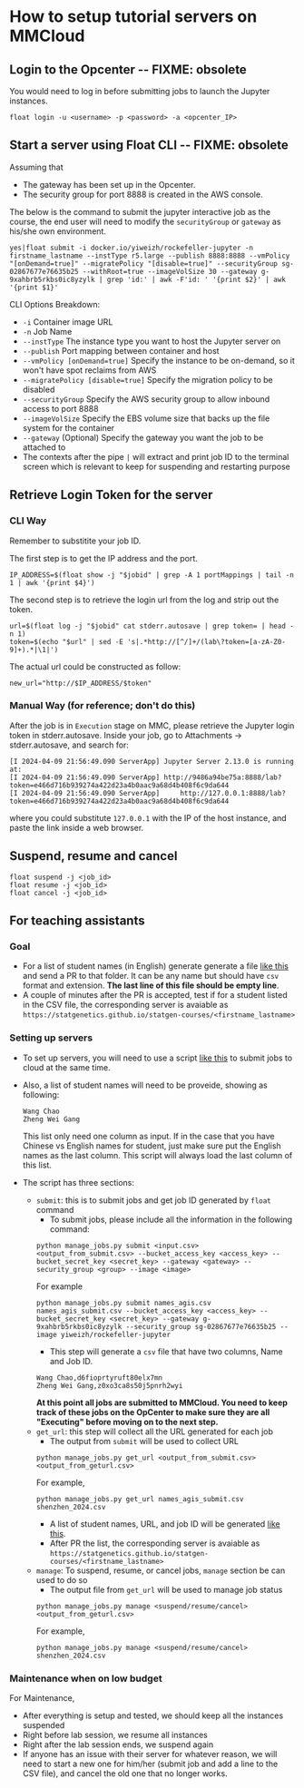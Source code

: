 # How to setup tutorial servers on MMCloud

## Login to the Opcenter -- FIXME: obsolete

You would need to log in before submitting jobs to launch the Jupyter instances.
```
float login -u <username> -p <password> -a <opcenter_IP>
```

## Start a server using Float CLI -- FIXME: obsolete

Assuming that 

- The gateway has been set up in the Opcenter.
- The security group for port 8888 is created in the AWS console.

The below is the command to submit the jupyter interactive job as the course, the end user will need to modify the `securityGroup` or `gateway` as his/she own environment.
```
yes|float submit -i docker.io/yiweizh/rockefeller-jupyter -n firstname_lastname --instType r5.large --publish 8888:8888 --vmPolicy "[onDemand=true]" --migratePolicy "[disable=true]" --securityGroup sg-02867677e76635b25 --withRoot=true --imageVolSize 30 --gateway g-9xahbrb5rkbs0ic8yzylk | grep 'id:' | awk -F'id: ' '{print $2}' | awk '{print $1}'
```
CLI Options Breakdown:
- `-i` Container image URL
- `-n` Job Name
- `--instType` The instance type you want to host the Jupyter server on
- `--publish` Port mapping between container and host
- `--vmPolicy [onDemand=true]` Specify the instance to be on-demand, so it won't have spot reclaims from AWS
- `--migratePolicy [disable=true]` Specify the migration policy to be disabled
- `--securityGroup` Specify the AWS security group to allow inbound access to port 8888
- `--imageVolSize` Specify the EBS volume size that backs up the file system for the container
- `--gateway` (Optional) Specify the gateway you want the job to be attached to
- The contexts after the pipe `|` will extract and print job ID to the terminal screen which is relevant to keep for suspending and restarting purpose

## Retrieve Login Token for the server

### CLI Way
Remember to substitite your job ID.

The first step is to get the IP address and the port.
```
IP_ADDRESS=$(float show -j "$jobid" | grep -A 1 portMappings | tail -n 1 | awk '{print $4}')
```

The second step is to retrieve the login url from the log and strip out the token.
```
url=$(float log -j "$jobid" cat stderr.autosave | grep token= | head -n 1)
token=$(echo "$url" | sed -E 's|.*http://[^/]+/(lab\?token=[a-zA-Z0-9]+).*|\1|')
```

The actual url could be constructed as follow:
```
new_url="http://$IP_ADDRESS/$token"
```
### Manual Way  (for reference; don't do this)
After the job is in `Execution` stage on MMC, please retrieve the Jupyter login token in stderr.autosave.
Inside your job, go to Attachments -> stderr.autosave, and search for:
```
[I 2024-04-09 21:56:49.090 ServerApp] Jupyter Server 2.13.0 is running at:
[I 2024-04-09 21:56:49.090 ServerApp] http://9486a94be75a:8888/lab?token=e466d716b939274a422d23a4b0aac9a68d4b408f6c9da644
[I 2024-04-09 21:56:49.090 ServerApp]     http://127.0.0.1:8888/lab?token=e466d716b939274a422d23a4b0aac9a68d4b408f6c9da644
```
where you could substitute `127.0.0.1` with the IP of the host instance, and paste the link inside a web browser.

## Suspend, resume and cancel

```
float suspend -j <job_id>
float resume -j <job_id>
float cancel -j <job_id>
```

## For teaching assistants

### Goal

- For a list of student names (in English) generate generate a file [like this](https://github.com/statgenetics/statgen-courses/blob/master/.github/workflows/rockefeller_2024.csv) and send a PR to that folder. It can be any name but should have `csv` format and extension. **The last line of this file should be empty line**.
- A couple of minutes after the PR is accepted, test if for a student listed in the CSV file, the corresponding server is avaiable as `https://statgenetics.github.io/statgen-courses/<firstname_lastname>`

### Setting up servers

- To set up servers, you will need to use a script [like this](https://github.com/cumc/handson-tutorials/blob/main/setup/manage_jobs.py) to submit jobs to cloud at the same time.
- Also, a list of student names will need to be proveide, showing as following:
  ```
  Wang Chao
  Zheng Wei Gang
  ```
  This list only need one column as input. If in the case that you have Chinese vs English names for student, just make sure put the English names as the last column. This script will always load the last column of this list. 

- The script has three sections:
    - `submit`: this is to submit jobs and get job ID generated by `float` command
        - To submit jobs, please include all the information in the following command:
        ```
        python manage_jobs.py submit <input.csv> <output_from_submit.csv> --bucket_access_key <access_key> --bucket_secret_key <secret_key> --gateway <gateway> --security_group <group> --image <image>
        ```
        For example
        ```
        python manage_jobs.py submit names_agis.csv names_agis_submit.csv --bucket_access_key <access_key> --bucket_secret_key <secret_key> --gateway g-9xahbrb5rkbs0ic8yzylk --security_group sg-02867677e76635b25 --image yiweizh/rockefeller-jupyter
        ``` 
        - This step will generate a `csv` file that have two columns, Name and Job ID.
        ```
        Wang Chao,d6fioprtyruft80elx7mn
        Zheng Wei Gang,z0xo3ca8s50j5pnrh2wyi
        ```
       **At this point all jobs are submitted to MMCloud. You need to keep track of these jobs on the OpCenter to make sure they are all "Executing" before moving on to the next step.**
    - `get_url`: this step will collect all the URL generated for each job
        - The output from `submit` will be used to collect URL
        ```
        python manage_jobs.py get_url <output_from_submit.csv> <output_from_geturl.csv>
        ```
        For example,
        ```
        python manage_jobs.py get_url names_agis_submit.csv shenzhen_2024.csv
        ```
        - A list of student names, URL, and job ID will be generated [like this](https://github.com/statgenetics/statgen-courses/blob/master/.github/workflows/shenzhen_2024.csv).
        - After PR the list, the corresponding server is avaiable as `https://statgenetics.github.io/statgen-courses/<firstname_lastname>`
    - `manage`: To suspend, resume, or cancel jobs, `manage` section be can used to do so
        - The output file from `get_url` will be used to manage job status
        ```
        python manage_jobs.py manage <suspend/resume/cancel> <output_from_geturl.csv>
        ```
        For example,
        ```
        python manage_jobs.py manage <suspend/resume/cancel> shenzhen_2024.csv
        ```

### Maintenance when on low budget

For Maintenance,
- After everything is setup and tested, we should keep all the instances suspended
- Right before lab session, we resume all instances
- Right after the lab session ends, we suspend again
- If anyone has an issue with their server for whatever reason, we will need to start a new one for him/her (submit job and add a line to the CSV file), and cancel the old one that no longer works.
